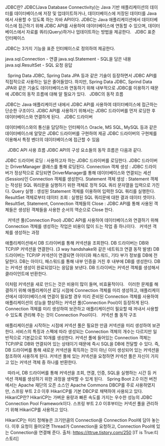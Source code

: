 JDBC란?
JDBC(Java Database Connectivity)는 Java 기반 애플리케이션의 데이터를 데이터베이스에 저장 및 업데이트하거나, 데이터베이스에 저장된 데이터를 Java에서 사용할 수 있도록 하는 자바 API이다.
JDBC는 Java 애플리케이션에서 데이터베이스에 접근하기 위해 JDBC API를 사용하여 데이터베이스에 연동할 수 있으며, 데이터베이스에서 자료를 쿼리(Query)하거나 업데이트하는 방법을 제공한다.
 
JDBC 표준 인터페이스


JDBC는 3가지 기능을 표준 인터페이스로 정의하여 제공한다.

java.sql.Connection - 연결
java.sql.Statement - SQL을 담은 내용
java.sql.ResultSet - SQL 요청 응답

 
Spring Data JDBC, Spring Data JPA 등과 같은 기술이 등장하면서 JDBC API를 직접적으로 사용하는 일은 줄어들었다.
하지만, Spring Data JDBC, Sprind Data JPA와 같은 기술도 데이터베이스와 연동하기 위해 내부적으로 JDBC를 이용하기 때문에 JDBC의 동작 흐름에 대해 알 필요가 있다.
 
JDBC의 동작 흐름


JDBC는 Java 애플리케이션 내에서 JDBC API를 사용하여 데이터베이스에 접근하는 단순한 구조이다.
JDBC API를 사용하기 위해서는 JDBC 드라이버를 먼저 로딩한 후 데이터베이스와 연결하게 된다.
 
JDBC 드라이버

데이터베이스와의 통신을 담당하는 인터페이스
Oracle, MS SQL, MySQL 등과 같은 데이터베이스에 알맞은 JDBC 드라이버를 구현하여 제공
JDBC 드라이버의 구현체를 이용해서 특정 벤더의 데이터베이스에 접근할 수 있음

 
JDBC API 사용 흐름
JDBC API의 구성 요소들의 동작 흐름은 다음과 같다.



JDBC 드라이버 로딩 : 사용하고자 하는 JDBC 드라이버를 로딩한다. JDBC 드라이버는 DriverManager 클래스를 통해 로딩된다.
Connection 객체 생성 : JDBC 드라이버가 정상적으로 로딩되면 DriverManager를 통해 데이터베이스와 연결되는 세션(Session)인 Connection 객체를 생성한다.
Statement 객체 생성 : Statement 객체는 작성된 SQL 쿼리문을 실행하기 위한 객체로 정적 SQL 쿼리 문자열을 입력으로 가진다.
Query 실행 : 생성된 Statement 객체를 이용하여 입력한 SQL 쿼리를 실행한다.
ResultSet 객체로부터 데이터 조회 : 실행된 SQL 쿼리문에 대한 결과 데이터 셋이다.
ResultSet, Statement, Connection 객체들의 Close : JDBC API를 통해 사용된 객체들은 생성된 객체들을 사용한 순서의 역순으로 Close 한다.

 
커넥션 풀(Connection Pool)
JDBC API를 사용하여 데이터베이스와 연결하기 위해 Connection 객체를 생성하는 작업은 비용이 많이 드는 작업 중 하나이다.
 
커넥션 객체를 생성하는 과정

애플리케이션에서 DB 드라이버를 통해 커넥션을 조회한다.
DB 드라이버는 DB와 TCP/IP 커넥션을 연결한다. (3 way handshake와 같은 네트워크 연결 동작 발생)
DB 드라이버는 TCP/IP 커넥션이 연결되면 아이디와 패스워드, 기타 부가 정보를 DB에 전달한다.
DB는 아이디, 패스워드를 통해 내부 인증을 거친 후 내부에 DB를 생성한다.
DB는 커넥션 생성이 완료되었다는 응답을 보낸다.
DB 드라이버는 커넥션 객체를 생성해서 클라이언트에 반환한다.

이처럼 커넥션을 새로 만드는 것은 비용이 많이 들며, 비효율적이다.
 
이러한 문제를 해결하기 위해 애플리케이션 로딩 시점에 Connection 객체를 미리 생성하고, 애플리케이션에서 데이터베이스에 연결이 필요할 경우 미리 준비된 Connection 객체를 사용하여 애플리케이션의 성능을 향상하는 커넥션 풀(Connection Pool)이 등장하게 된다.
 
Connection 객체를 미리 생성하여 보관하고 애플리케이션이 필요할 때 꺼내서 사용할 수 있도록 관리해 주는 것이 Connection Pool이다.
 
커넥션 풀 동작 구조



애플리케이션을 시작하는 시점에 커넥션 풀은 필요한 만큼 커넥션을 미리 생성하여 보관한다.
서비스의 특징과 스펙에 따라 생성되는 Connection 객체의 개수는 다르지만 일반적으로 기본값으로 10개를 생성한다.
커넥션 풀에 들어있는 Connection 객체는 TCP/IP로 DB와 연결되어 있는 상태이기 때문에 즉시 SQL을 DB에 전달할 수 있다.
즉, DB 드라이버를 통해 새로운 커넥션을 획득하는 것이 아닌 이미 생성되어 있는 커넥션을 참조하여 사용하게 된다.
커넥션 풀에 있는 커넥션을 요청하면 커넥션 풀은 자신이 가지고 있는 커넥션 객체 중 하나를 반환한다.

 
따라서, DB 드라이버를 통해 커넥션을 조회, 연결, 인증, SQL을 실행하는 시간 등 커넥션 객체를 생성하기 위한 과정을 생략할 수 있게 된다.
 
Spring Boot 2.0 이전 버전에서는 Apache 재단의 오픈 소스인 Apache Commons DBCP를 주로 사용하였지만, 스프링 부트 2.0 이후 HikariCP를 기본 DBCP로 채택하여 사용되고 있다.
 
HikariCP란?
HikariCP는 가벼운 용량과 빠른 속도를 가지는 우수한 성능의 JDBC Connection Pool Framework이다.
스프링 부트 2.0 이후부터는 커넥션 풀을 관리하기 위해 HikariCP를 사용하고 있다.


HikariCP는 미리 정해놓은 크기만큼의 Connection을 Connection Pool에 담아 놓는다.
이후 요청이 들어오면 Thread가 Connection을 요청하고, Connection Pool에 있는 Connection을 연결해 준다.
출처: https://ittrue.tistory.com/250 [IT is True:티스토리]
